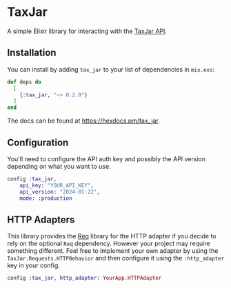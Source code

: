 # TaxJar

A simple Elixir library for interacting with the [TaxJar API](https://developers.taxjar.com/api/reference/).

## Installation

You can install by adding `tax_jar` to your list of dependencies in `mix.exs`:

```elixir
def deps do
  [
    {:tax_jar, "~> 0.2.0"}
  ]
end
```

The docs can be found at <https://hexdocs.pm/tax_jar>.

## Configuration

You'll need to configure the API auth key and possibly the API version depending on what you want to use.

```elixir
config :tax_jar,
    api_key: "YOUR_API_KEY",
    api_version: "2024-01-22",
    mode: :production
```

## HTTP Adapters

This library provides the [Req](https://hexdocs.pm/req) library for the HTTP adapter if you decide to rely
on the optional `Req` dependency. However your project may require something different. Feel free to
implement your own adapter by using the `TaxJar.Requests.HTTPBehavior` and then configure it using the
`:http_adapter` key in your config.

```elixir
config :tax_jar, http_adapter: YourApp.HTTPAdapter
```
